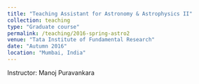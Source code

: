 ```yaml
---
title: "Teaching Assistant for Astronomy & Astrophysics II"
collection: teaching
type: "Graduate course"
permalink: /teaching/2016-spring-astro2
venue: "Tata Institute of Fundamental Research"
date: "Autumn 2016"
location: "Mumbai, India"
---
```


Instructor: Manoj Puravankara
